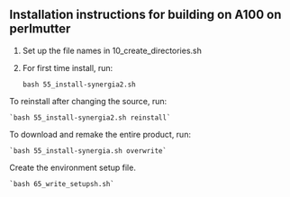 ## Installation instructions for building on A100 on perlmutter

1. Set up the file names in 10_create_directories.sh

2. For first time install, run:

    `bash 55_install-synergia2.sh`

To reinstall after changing the source, run:

    `bash 55_install-synergia2.sh reinstall`

To download and remake the entire product, run:

    `bash 55_install-synergia.sh overwrite`

Create the environment setup file.

    `bash 65_write_setupsh.sh`
